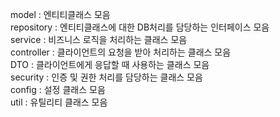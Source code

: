 model : 엔티티클래스 모음  
repository : 엔티티클래스에 대한 DB처리를 담당하는 인터페이스 모음  
service : 비즈니스 로직을 처리하는 클래스 모음  
controller : 클라이언트의 요청을 받아 처리하는 클래스 모음  
DTO : 클라이언트에게 응답할 때 사용하는 클래스 모음   
security : 인증 및 권한 처리를 담당하는 클래스 모음  
config : 설정 클래스 모음  
util : 유틸리티 클래스 모음  


